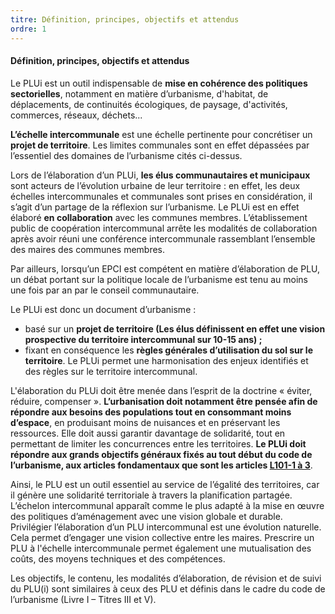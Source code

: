 ```yaml
---
titre: Définition, principes, objectifs et attendus
ordre: 1
---
```


#### Définition, principes, objectifs et attendus

Le PLUi est un outil indispensable de **mise en cohérence des politiques sectorielles**, notamment en matière d’urbanisme, d'habitat, de déplacements, de continuités écologiques, de paysage, d'activités, commerces, réseaux, déchets...

**L’échelle intercommunale** est une échelle pertinente pour concrétiser un **projet de territoire**.
Les limites communales sont en effet dépassées par l’essentiel des domaines de l’urbanisme cités ci-dessus.

Lors de l’élaboration d’un PLUi, **les élus communautaires et municipaux** sont acteurs de
l’évolution urbaine de leur territoire : en effet, les deux échelles intercommunales et communales
sont prises en considération, il s’agit d’un partage de la réflexion sur l’urbanisme.
Le PLUi est en effet élaboré **en collaboration** avec les communes membres. L’établissement public
de coopération intercommunal arrête les modalités de collaboration après avoir réuni une
conférence intercommunale rassemblant l’ensemble des maires des communes membres.

Par ailleurs, lorsqu’un EPCI est compétent en matière d’élaboration de PLU, un débat portant sur la
politique locale de l’urbanisme est tenu au moins une fois par an par le conseil communautaire.

Le PLUi est donc un document d’urbanisme :
- basé sur un **projet de territoire (Les élus définissent en effet une vision prospective du
territoire intercommunal sur 10-15 ans) ;**
- fixant en conséquence les **règles générales d’utilisation du sol sur le territoire**.
Le PLUi permet une harmonisation des enjeux identifiés et des règles sur le territoire
intercommunal.

L'élaboration du PLUi doit être menée dans l’esprit de la doctrine « éviter, réduire, compenser ».
**L’urbanisation doit notamment être pensée afin de répondre aux besoins des populations tout en consommant moins d’espace**, en produisant moins de nuisances et en préservant les ressources. Elle doit aussi garantir davantage de solidarité, tout en permettant de limiter les concurrences entre les territoires. **Le PLUi doit répondre aux grands objectifs généraux fixés au tout début du code de l’urbanisme, aux articles fondamentaux que sont les articles [L101-1 à 3](https://www.legifrance.gouv.fr/codes/section_lc/LEGITEXT000006074075/LEGISCTA000031210064/#LEGISCTA000031212667)**.


Ainsi, le PLU est un outil essentiel au service de l’égalité des territoires, car il génère une solidarité territoriale à travers la planification partagée. L’échelon intercommunal apparaît comme le plus adapté à la mise en œuvre des politiques d’aménagement avec une vision globale et durable. Privilégier l’élaboration d’un PLU intercommunal est une évolution naturelle. Cela permet d’engager une vision collective entre les maires. Prescrire un PLU à l'échelle intercommunale permet également une mutualisation des coûts, des moyens techniques et des compétences.

Les objectifs, le contenu, les modalités d’élaboration, de révision et de suivi du PLU(i) sont similaires à ceux des PLU et définis dans le cadre du code de l’urbanisme (Livre I – Titres III et V).
